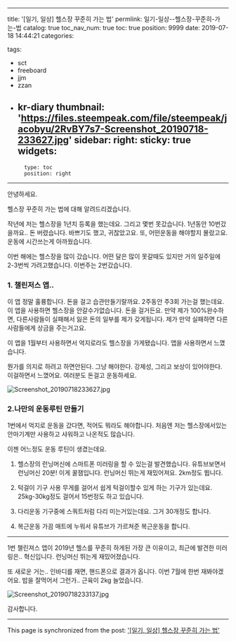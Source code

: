 
---
title: '[일기, 일상]  헬스장 꾸준히 가는 법'
permlink: 일기-일상--헬스장-꾸준히-가는-법
catalog: true
toc_nav_num: true
toc: true
position: 9999
date: 2019-07-18 14:44:21
categories:

tags:
- sct
- freeboard
- jjm
- zzan
- kr-diary
thumbnail: 'https://files.steempeak.com/file/steempeak/jacobyu/2RvBY7s7-Screenshot_20190718-233627.jpg'
sidebar:
    right:
        sticky: true
widgets:
    -
        type: toc
        position: right
---


안녕하세요.

헬스장 꾸준히 가는 법에 대해 알려드리겠습니다.

작년에 저는 헬스장을 1년치 등록을 했는데요.
그리고 몇번 못갔습니다. 1년동안 10번갔을까요.. 
돈 버렸습니다.
바쁘기도 했고, 귀찮았고요.
또, 어떤운동을 해야할지 몰랐고요.
운동에 시간쓰는게 아까웠습니다.

이번 해에는 헬스장을 많이 갔습니다.
어떤 달은 많이 못갈때도 있지만
거의 일주일에 2-3번씩 가려고했습니다. 
이번주는 2번갔습니다.


### 1. 챌린저스 앱..
이 앱 정말 훌륭합니다. 돈을 걸고 습관만들기랄까요.
2주동안 주3회 가는걸 했는데요. 이 앱을 사용하면 헬스장을 안갈수가없습니다. 돈을 걸거든요. 만약 제가 100%완수하면, 다른사람들이 실패해서 잃은 돈의 일부를 제가 갖게됩니다. 제가 만약 실패하면 다른사람들에게 상금을 주는거고요.

이 앱을 1월부터 사용하면서 억지로라도 헬스장을 가게됐습니다. 앱을 사용하면서 느꼈습니다. 

뭔가를 의지로 하려고 하면안된다. 그냥 해야한다. 강제성, 그리고 보상이 있어야한다. 이걸하면서 느꼈어요. 
여러분도 돈걸고 운동하세요.

![Screenshot_20190718233627.jpg](https://files.steempeak.com/file/steempeak/jacobyu/2RvBY7s7-Screenshot_20190718-233627.jpg)

### 2.나만의 운동루틴 만들기

1번에서 억지로 운동을 갔다면, 적어도 뭐라도 해야합니다.
처음엔 저는 헬스장에서있는 안마기계만 사용하고 샤워하고 나온적도 많습니다.

이젠 어느정도 운동 루틴이 생겼는데요.
1. 헬스장의 런닝머신에 스마트폰 미러링을 할 수 있는걸 발견했습니다. 유튜브보면서 런닝머신 20분!
이게 꿀잼입니다. 런닝머신 뛰는게 재밌어져요. 2km정도 뜁니다.

2. 턱걸이 기구 사용
무게를 걸어서 쉽게 턱걸이할수 있게 하는 기구가 있는데요.
25kg-30kg정도 걸어서 15번정도 하고 있습니다.

3. 다리운동
기구중에 스쿼트처럼 다리 미는거있는데요. 그거 30개정도 합니다.

4. 복근운동
가끔 매트에 누워서 유튜브가 가르쳐준 복근운동을 합니다.


---

1번 챌린져스 앱이 2019년 헬스를 꾸준히 하게된 가장 큰 이유이고, 최근에 발견한 미러링은.. 혁신입니다. 런닝머신 뛰는게 재밌어졌습니다.

또 새로운 거는.. 인바디를 재면, 핸드폰으로 결과가 옵니다.
이번 7월에 한번 재봐야겠어요. 밥을 잘먹어서 그런가..
근육이 2kg 늘었습니다.

![Screenshot_20190718233137.jpg](https://files.steempeak.com/file/steempeak/jacobyu/R7uGVCFJ-Screenshot_20190718-233137.jpg)

감사합니다.

- - -

This page is synchronized from the post: ['[일기, 일상]  헬스장 꾸준히 가는 법'](https://steempeak.com/@jacobyu/5pjpji)
